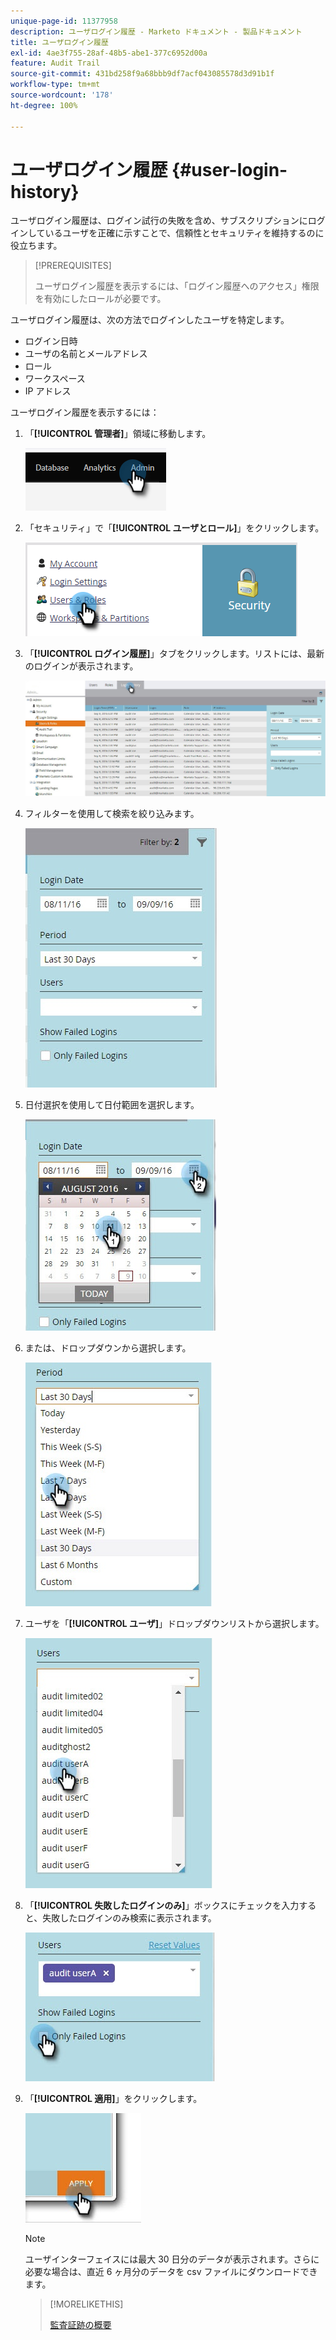 ```yaml
---
unique-page-id: 11377958
description: ユーザログイン履歴 - Marketo ドキュメント - 製品ドキュメント
title: ユーザログイン履歴
exl-id: 4ae3f755-28af-48b5-abe1-377c6952d00a
feature: Audit Trail
source-git-commit: 431bd258f9a68bbb9df7acf043085578d3d91b1f
workflow-type: tm+mt
source-wordcount: '178'
ht-degree: 100%

---
```


# ユーザログイン履歴 {#user-login-history}

ユーザログイン履歴は、ログイン試行の失敗を含め、サブスクリプションにログインしているユーザを正確に示すことで、信頼性とセキュリティを維持するのに役立ちます。

>[!PREREQUISITES]
>
>ユーザログイン履歴を表示するには、「ログイン履歴へのアクセス」権限を有効にしたロールが必要です。

ユーザログイン履歴は、次の方法でログインしたユーザを特定します。

* ログイン日時
* ユーザの名前とメールアドレス
* ロール
* ワークスペース
* IP アドレス

ユーザログイン履歴を表示するには：

1. 「**[!UICONTROL 管理者]**」領域に移動します。

   ![](assets/user-login-history-1.png)

1. 「セキュリティ」で「**[!UICONTROL ユーザとロール]**」をクリックします。

   ![](assets/user-login-history-2.png)

1. 「**[!UICONTROL ログイン履歴]**」タブをクリックします。リストには、最新のログインが表示されます。

   ![](assets/user-login-history-3.png)

1. フィルターを使用して検索を絞り込みます。

   ![](assets/user-login-history-4.png)

1. 日付選択を使用して日付範囲を選択します。

   ![](assets/user-login-history-5.png)

1. または、ドロップダウンから選択します。

   ![](assets/user-login-history-6.png)

1. ユーザを「**[!UICONTROL ユーザ]**」ドロップダウンリストから選択します。

   ![](assets/user-login-history-7.png)

1. 「**[!UICONTROL 失敗したログインのみ]**」ボックスにチェックを入力すると、失敗したログインのみ検索に表示されます。

   ![](assets/user-login-history-8.png)

1. 「**[!UICONTROL 適用]**」をクリックします。

   ![](assets/user-login-history-9.png)

   >[!NOTE]
   >
   >ユーザインターフェイスには最大 30 日分のデータが表示されます。さらに必要な場合は、直近 6 ヶ月分のデータを csv ファイルにダウンロードできます。

   >[!MORELIKETHIS]
   >
   >[監査証跡の概要](/help/marketo/product-docs/administration/audit-trail/audit-trail-overview.md)
